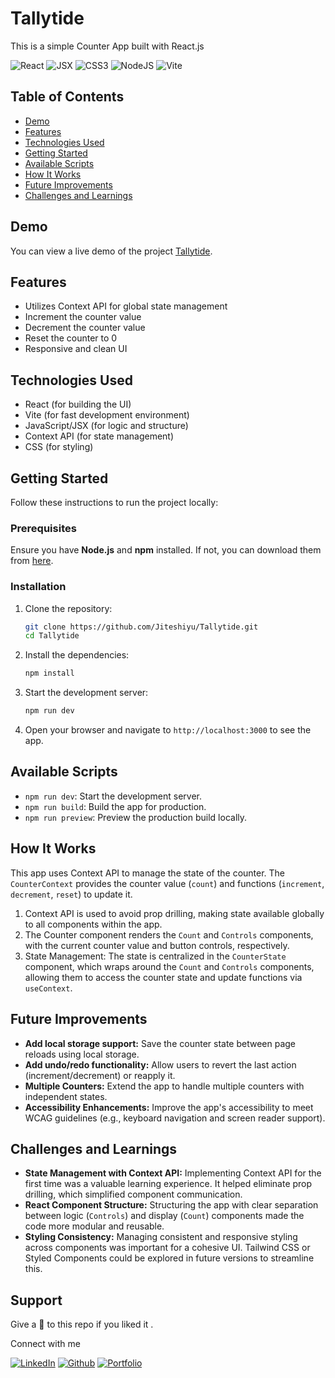 # Tallytide

This is a simple Counter App built with React.js

![React](https://img.shields.io/badge/React-007ACC?style=for-the-badge&logo=react&logoColor=white)
![JSX](https://img.shields.io/badge/JSX-React%20Component-informational?style=for-the-badge&logo=react)
![CSS3](https://img.shields.io/badge/css3-%231572B6.svg?style=for-the-badge&logo=css3&logoColor=white)
![NodeJS](https://img.shields.io/badge/node.js-6DA55F?style=for-the-badge&logo=node.js&logoColor=white)
![Vite](https://img.shields.io/badge/vite-%23646CFF.svg?style=for-the-badge&logo=vite&logoColor=white)

## Table of Contents

- [Demo](#demo)
- [Features](#features)
- [Technologies Used](#technologies-used)
- [Getting Started](#getting-started)
- [Available Scripts](#available-scripts)
- [How It Works](#how-it-works)
- [Future Improvements](#future-improvements)
- [Challenges and Learnings](#challenges-and-learnings)

## Demo

You can view a live demo of the project [Tallytide](https://tallytide.netlify.app/).

## Features

- Utilizes Context API for global state management
- Increment the counter value
- Decrement the counter value
- Reset the counter to 0
- Responsive and clean UI

## Technologies Used

- React (for building the UI)
- Vite (for fast development environment)
- JavaScript/JSX (for logic and structure)
- Context API (for state management)
- CSS (for styling)

## Getting Started

Follow these instructions to run the project locally:

### Prerequisites

Ensure you have **Node.js** and **npm** installed. If not, you can download them from [here](https://nodejs.org/).

### Installation

1. Clone the repository:

   ```bash
   git clone https://github.com/Jiteshiyu/Tallytide.git
   cd Tallytide
   ```

2. Install the dependencies:

   ```bash
   npm install
   ```

3. Start the development server:

   ```bash
   npm run dev
   ```

4. Open your browser and navigate to `http://localhost:3000` to see the app.

## Available Scripts

- `npm run dev`: Start the development server.
- `npm run build`: Build the app for production.
- `npm run preview`: Preview the production build locally.

## How It Works

This app uses Context API to manage the state of the counter. The `CounterContext` provides the counter value (`count`) and functions (`increment`, `decrement`, `reset`) to update it.

1. Context API is used to avoid prop drilling, making state available globally to all components within the app.
2. The Counter component renders the `Count` and `Controls` components, with the current counter value and button controls, respectively.
3. State Management: The state is centralized in the `CounterState` component, which wraps around the `Count` and `Controls` components, allowing them to access the counter state and update functions via `useContext`.

## Future Improvements

- **Add local storage support:** Save the counter state between page reloads using local storage.
- **Add undo/redo functionality:** Allow users to revert the last action (increment/decrement) or reapply it.
- **Multiple Counters:** Extend the app to handle multiple counters with independent states.
- **Accessibility Enhancements:** Improve the app's accessibility to meet WCAG guidelines (e.g., keyboard navigation and screen reader support).

## Challenges and Learnings

- **State Management with Context API:** Implementing Context API for the first time was a valuable learning experience. It helped eliminate prop drilling, which simplified component communication.
- **React Component Structure:** Structuring the app with clear separation between logic (`Controls`) and display (`Count`) components made the code more modular and reusable.
- **Styling Consistency:** Managing consistent and responsive styling across components was important for a cohesive UI. Tailwind CSS or Styled Components could be explored in future versions to streamline this.

## Support
Give a 🌟 to this repo if you liked it .

Connect with me

[![LinkedIn](https://img.shields.io/static/v1.svg?label=connect&message=@JiteshKumar&color=success&logo=linkedin&style=for-the-badge&logoColor=white&colorA=blue)](https://www.linkedin.com/in/jiteshkumar9)
[![Github](https://img.shields.io/static/v1.svg?label=follow&message=@Jiteshiyu&color=white&logo=github&style=for-the-badge&logoColor=white&colorA=black)](https://www.github.com/Jiteshiyu)
[![Portfolio](https://img.shields.io/static/v1?label=Visit&message=Jiteshiyu%20Portfolio&color=grey&logo=app&style=for-the-badge&logoColor=white&colorA=orange)](https://Jiteshiyu.netlify.app)

